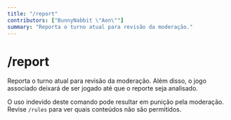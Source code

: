 ```yaml
---
title: "/report"
contributors: ["BunnyNabbit \"Aon\""]
summary: "Reporta o turno atual para revisão da moderação."
---
```


# /report

Reporta o turno atual para revisão da moderação. Além disso, o jogo associado deixará de ser jogado até que o reporte seja analisado.

O uso indevido deste comando pode resultar em punição pela moderação. Revise `/rules` para ver quais conteúdos não são permitidos.
 